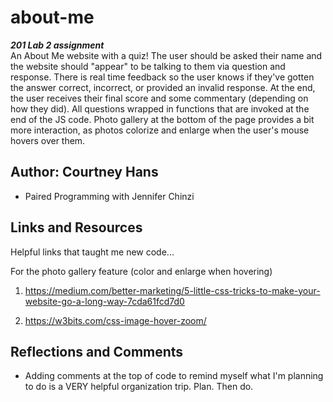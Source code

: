 # about-me
***201 Lab 2 assignment***  
An About Me website with a quiz! The user should be asked their name and the website should "appear" to be talking to them via question and response. There is real time feedback so the user knows if they've gotten the answer correct, incorrect, or provided an invalid response. At the end, the user receives their final score and some commentary (depending on how they did). All questions wrapped in functions that are invoked at the end of the JS code.
Photo gallery at the bottom of the page provides a bit more interaction, as photos colorize and enlarge when the user's mouse hovers over them.

## Author: Courtney Hans
  - Paired Programming with Jennifer Chinzi

## Links and Resources
Helpful links that taught me new code...

For the photo gallery feature (color and enlarge when hovering)
1. https://medium.com/better-marketing/5-little-css-tricks-to-make-your-website-go-a-long-way-7cda61fcd7d0 

2. https://w3bits.com/css-image-hover-zoom/

## Reflections and Comments
* Adding comments at the top of code to remind myself what I'm planning to do is a VERY helpful organization trip. Plan. Then do.


